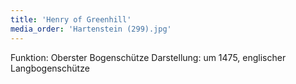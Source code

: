 ```yaml
---
title: 'Henry of Greenhill'
media_order: 'Hartenstein (299).jpg'
---
```


Funktion: Oberster Bogenschütze
Darstellung: um 1475, englischer Langbogenschütze